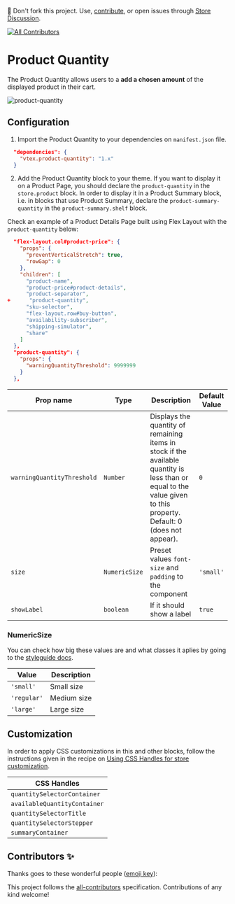 📢 Don't fork this project. Use, [contribute](https://github.com/vtex-apps/awesome-io#contributing), or open issues through [Store Discussion](https://github.com/vtex-apps/store-discussion).
<!-- ALL-CONTRIBUTORS-BADGE:START - Do not remove or modify this section -->
[![All Contributors](https://img.shields.io/badge/all_contributors-0-orange.svg?style=flat-square)](#contributors-)
<!-- ALL-CONTRIBUTORS-BADGE:END -->

# Product Quantity

The Product Quantity allows users to a **add a chosen amount** of the displayed product in their cart.

![product-quantity](https://user-images.githubusercontent.com/52087100/70237475-0f4bd900-1746-11ea-9af2-38f794f4a3dd.png)

## Configuration 

1. Import the Product Quantity to your dependencies on `manifest.json` file.

```json
  "dependencies": {
    "vtex.product-quantity": "1.x"
  }
```

2. Add the Product Quantity block to your theme. If you want to display it on a Product Page, you should declare the `product-quantity` in the `store.product` block. In order to display it in a Product Summary block, i.e. in blocks that use Product Summary, declare the `product-summary-quantity` in the `product-summary.shelf` block.

Check an example of a Product Details Page built using Flex Layout with the `product-quantity` below:

```json
  "flex-layout.col#product-price": {
    "props": {
      "preventVerticalStretch": true,
      "rowGap": 0
    },
    "children": [
      "product-name",
      "product-price#product-details",
      "product-separator",
+      "product-quantity",
      "sku-selector",
      "flex-layout.row#buy-button",
      "availability-subscriber",
      "shipping-simulator",
      "share"
    ]
  },
  "product-quantity": {
    "props": {
      "warningQuantityThreshold": 9999999
    }
  },
```

| Prop name | Type | Description | Default Value |
| --- | --- | --- | --- |
| `warningQuantityThreshold` | `Number` | Displays the quantity of remaining items in stock if the available quantity is less than or equal to the value given to this property. Default: 0 (does not appear). | `0` |
| `size` | `NumericSize`| Preset values `font-size` and `padding` to the component | `'small'` |
| `showLabel` | `boolean` | If it should show a label | `true` |

### NumericSize

You can check how big these values are and what classes it aplies by going to the [styleguide docs](https://styleguide.vtex.com/#/Components/Forms/NumericStepper).

| Value | Description |
| --- | --- |
| `'small'` | Small size |
| `'regular'` | Medium size |
| `'large'` | Large size |


## Customization

In order to apply CSS customizations in this and other blocks, follow the instructions given in the recipe on [Using CSS Handles for store customization](https://vtex.io/docs/recipes/style/using-css-handles-for-store-customization). 

| CSS Handles                  |
| ---------------------------- | 
| `quantitySelectorContainer`  |
| `availableQuantityContainer` | 
| `quantitySelectorTitle`      |
| `quantitySelectorStepper`    |
| `summaryContainer`           | 

## Contributors ✨

Thanks goes to these wonderful people ([emoji key](https://allcontributors.org/docs/en/emoji-key)):

<!-- ALL-CONTRIBUTORS-LIST:START - Do not remove or modify this section -->
<!-- prettier-ignore-start -->
<!-- markdownlint-disable -->
<!-- markdownlint-enable -->
<!-- prettier-ignore-end -->
<!-- ALL-CONTRIBUTORS-LIST:END -->

This project follows the [all-contributors](https://github.com/all-contributors/all-contributors) specification. Contributions of any kind welcome!
